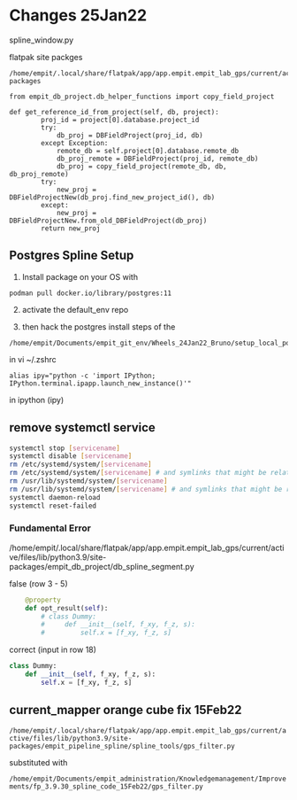 # Changes 25Jan22

spline_window.py

flatpak site packges  

```
/home/empit/.local/share/flatpak/app/app.empit.empit_lab_gps/current/active/files/lib/python3.9/site-packages  
```

```
from empit_db_project.db_helper_functions import copy_field_project
```

```
def get_reference_id_from_project(self, db, project):
        proj_id = project[0].database.project_id
        try:
            db_proj = DBFieldProject(proj_id, db)
        except Exception:
            remote_db = self.project[0].database.remote_db
            db_proj_remote = DBFieldProject(proj_id, remote_db)
            db_proj = copy_field_project(remote_db, db, db_proj_remote)
        try:
            new_proj = DBFieldProjectNew(db_proj.find_new_project_id(), db)
        except:
            new_proj = DBFieldProjectNew.from_old_DBFieldProject(db_proj)
        return new_proj
```

## Postgres Spline Setup

1. Install package on your OS with

```
podman pull docker.io/library/postgres:11
```

2. activate the default_env repo

3. then hack the postgres install steps of the 

```
/home/empit/Documents/empit_git_env/Wheels_24Jan22_Bruno/setup_local_postgresql_db.py
```

in vi ~/.zshrc

```
alias ipy="python -c 'import IPython; IPython.terminal.ipapp.launch_new_instance()'"
```

in ipython (ipy)

## remove systemctl service

```bash
systemctl stop [servicename]
systemctl disable [servicename]
rm /etc/systemd/system/[servicename]
rm /etc/systemd/system/[servicename] # and symlinks that might be related
rm /usr/lib/systemd/system/[servicename] 
rm /usr/lib/systemd/system/[servicename] # and symlinks that might be related
systemctl daemon-reload
systemctl reset-failed
```

### Fundamental Error

/home/empit/.local/share/flatpak/app/app.empit.empit_lab_gps/current/active/files/lib/python3.9/site-packages/empit_db_project/db_spline_segment.py

false (row 3 - 5)

```python
    @property
    def opt_result(self):
        # class Dummy:
        #     def __init__(self, f_xy, f_z, s):
        #         self.x = [f_xy, f_z, s]
```

correct  (input in row 18)

```python
class Dummy:
    def __init__(self, f_xy, f_z, s):
        self.x = [f_xy, f_z, s]
```

## current_mapper orange cube fix 15Feb22

`/home/empit/.local/share/flatpak/app/app.empit.empit_lab_gps/current/active/files/lib/python3.9/site-packages/empit_pipeline_spline/spline_tools/gps_filter.py`

substituted with

`/home/empit/Documents/empit_administration/Knowledgemanagement/Improvements/fp_3.9.30_spline_code_15Feb22/gps_filter.py`

